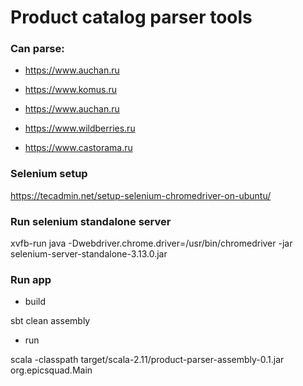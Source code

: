 # Product catalog parser tools

### Can parse:

- https://www.auchan.ru

- https://www.komus.ru

- https://www.auchan.ru

- https://www.wildberries.ru

- https://www.castorama.ru

### Selenium setup

https://tecadmin.net/setup-selenium-chromedriver-on-ubuntu/

### Run selenium standalone server

xvfb-run java -Dwebdriver.chrome.driver=/usr/bin/chromedriver -jar selenium-server-standalone-3.13.0.jar

### Run app

- build 

sbt clean assembly

- run

scala -classpath target/scala-2.11/product-parser-assembly-0.1.jar org.epicsquad.Main
